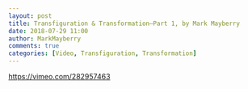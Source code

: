 ```yaml
---
layout: post
title: Transfiguration & Transformation—Part 1, by Mark Mayberry
date: 2018-07-29 11:00
author: MarkMayberry
comments: true
categories: [Video, Transfiguration, Transformation]
---
```

https://vimeo.com/282957463
